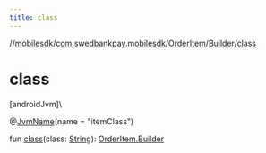 ```yaml
---
title: class
---
```

//[mobilesdk](../../../../index.html)/[com.swedbankpay.mobilesdk](../../index.html)/[OrderItem](../index.html)/[Builder](index.html)/[class](class.html)



# class



[androidJvm]\




@[JvmName](https://kotlinlang.org/api/latest/jvm/stdlib/kotlin.jvm/-jvm-name/index.html)(name = "itemClass")



fun [class](class.html)(class: [String](https://kotlinlang.org/api/latest/jvm/stdlib/kotlin/-string/index.html)): [OrderItem.Builder](index.html)




